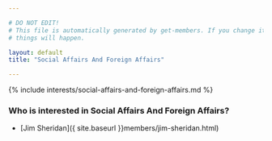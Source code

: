 ```yaml
---

# DO NOT EDIT!
# This file is automatically generated by get-members. If you change it, bad
# things will happen.

layout: default
title: "Social Affairs And Foreign Affairs"

---
```


{% include interests/social-affairs-and-foreign-affairs.md %}

### Who is interested in Social Affairs And Foreign Affairs?


* [Jim Sheridan]({ site.baseurl }}members/jim-sheridan.html)
